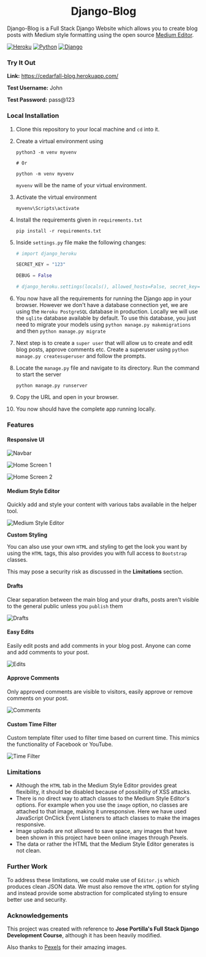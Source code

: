 <h1 align="center">Django-Blog</h1>

Django-Blog is a Full Stack Django Website which allows you to create blog posts with Medium style formatting using the open source [Medium Editor](https://github.com/yabwe/medium-editor).

[![Heroku](https://img.shields.io/website?down_color=lightgrey&down_message=offline&up_color=brightgreen&up_message=online&url=https%3A%2F%2Fcedarfall-blog.herokuapp.com%2F)](https://cedarfall-blog.herokuapp.com/)
[![Python](https://img.shields.io/badge/Python-3.8.3-blue)](https://www.python.org/)
[![Django](https://img.shields.io/badge/Django-3.0.3-blue)](https://www.djangoproject.com/)

### Try It Out

**Link:** https://cedarfall-blog.herokuapp.com/

**Test Username:** John

**Test Password:** pass@123

### Local Installation

1. Clone this repository to your local machine and `cd` into it.

2. Create a virtual environment using
   
   ```
   python3 -m venv myvenv
   
   # Or
   
   python -m venv myvenv
   ```
   `myvenv` will be the name of your virtual environment.
   
3. Activate the virtual environment

   ```
   myvenv\Scripts\activate
   ```

4. Install the requirements given in `requirements.txt`

   ```
   pip install -r requirements.txt
   ```

5. Inside `settings.py` file make the following changes:

   ```python
   # import django_heroku
   
   SECRET_KEY = "123"
   
   DEBUG = False
   
   # django_heroku.settings(locals(), allowed_hosts=False, secret_key=False)
   ```

6. You now have all the requirements for running the Django app in your browser. However we don't have a database connection yet, we are using the `Heroku PostgreSQL` database in production. Locally we will use the `sqlite` database available  by default. To use this database, you just need to migrate your models using `python manage.py makemigrations` and then `python manage.py migrate`

7. Next step is to create a `super user` that will allow us to create and edit blog posts, approve comments etc. Create a superuser using `python manage.py createsuperuser` and follow the prompts.

8. Locate the `manage.py` file and navigate to its directory. Run the command to start the server

   ```
   python manage.py runserver
   ```

9. Copy the URL and open in your browser.

10. You now should have the complete app running locally.

### **Features**

#### **Responsive UI**

![Navbar](demo/Navbar.png)

![Home Screen 1](demo/Home-Screen-1.png)

![Home Screen 2](demo/Home-Screen-2.png)

#### Medium Style Editor

Quickly add and style your content with various tabs available in the helper tool.

![Medium Style Editor](demo/Medium-Style-Editor.png)

**Custom Styling**

You can also use your own `HTML` and styling to get the look you want by using the `HTML` tags, this also provides you with full access to `Bootstrap` classes.

This may pose a security risk as discussed in the **Limitations** section.

#### Drafts

Clear separation between the main blog and your drafts, posts aren't visible to the general public unless you `publish` them

![Drafts](demo/Drafts.png)

#### Easy Edits

Easily edit posts and add comments in your blog post. Anyone can come and add comments to your post.

![Edits](demo/Edits.png)

#### Approve Comments

Only approved comments are visible to visitors, easily approve or remove comments on your post.

![Comments](demo/Comments.png)

#### **Custom Time Filter**

Custom template filter used to filter time based on current time. This mimics the functionality of Facebook or YouTube.

![Time Filter](demo/Time-Filter.png)

### Limitations

- Although the `HTML` tab in the Medium Style Editor provides great flexibility, it should be disabled because of possibility of XSS attacks.
- There is no direct way to attach classes to the Medium Style Editor's options. For example when you use the `image` option, no classes are attached to that image, making it unresponsive. Here we have used JavaScript OnClick Event Listeners to attach classes to make the images responsive.
- Image uploads are not allowed to save space, any images that have been shown in this project have been online images through Pexels.
- The data or rather the HTML that the Medium Style Editor generates is not clean.

### Further Work

To address these limitations, we could make use of `Editor.js` which produces clean JSON data. We must also remove the `HTML` option for styling and instead provide some abstraction for complicated styling to ensure better use and security.

### Acknowledgements

This project was created with reference to **Jose Portilla's Full Stack Django Development Course**, although it has been heavily modified.

Also thanks to [Pexels](https://www.pexels.com/) for their amazing images.
